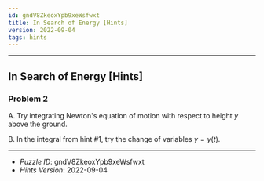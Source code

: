 ```yaml
---
id: gndV8ZkeoxYpb9xeWsfwxt
title: In Search of Energy [Hints]
version: 2022-09-04
tags: hints
---
```


--------------------------------------------------------------------------------------------

## In Search of Energy [Hints]

### Problem 2

A. Try integrating Newton's equation of motion with respect to height $y$ above the ground.

B. In the integral from hint #1, try the change of variables $y = y(t)$.

--------------------------------------------------------------------------------------------

* _Puzzle ID_: gndV8ZkeoxYpb9xeWsfwxt
* _Hints Version_: 2022-09-04
